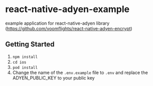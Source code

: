 # react-native-adyen-example
example application for react-native-adyen library (https://github.com/voomflights/react-native-adyen-encrypt)

## Getting Started

1. `npm install`
2. `cd ios`
3. `pod install`
4. Change the name of the `.env.example` file to `.env` and replace the ADYEN_PUBLIC_KEY to your public key

